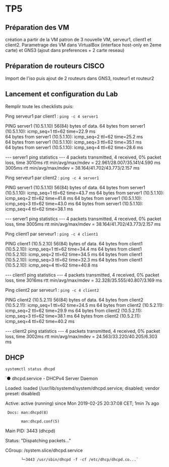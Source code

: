 # TP5

## Préparation des VM

création a partir de la VM patron de 3 nouvelle VM, serveur1, client1 et client2. Parametrage des VM dans VirtualBox (interface host-only en 2eme carte) et GNS3 (ajout dans preferences + 2 carte reseau)

## Préparation de routeurs CISCO

Import de l'iso puis ajout de 2 routeurs dans GNS3, routeur1 et routeur2

## Lancement et configuration du Lab

Remplir toute les checklists puis:

Ping serveur1 par client1 : `ping -c 4 server1`

PING server1 (10.5.1.10) 56(84) bytes of data.
64 bytes from server1 (10.5.1.10): icmp_seq=1 ttl=62 time=22.9 ms                                                                   
64 bytes from server1 (10.5.1.10): icmp_seq=2 ttl=62 time=25.2 ms                                                                
64 bytes from server1 (10.5.1.10): icmp_seq=3 ttl=62 time=35.1 ms                                                              
64 bytes from server1 (10.5.1.10): icmp_seq=4 ttl=62 time=28.6 ms                                                               

--- server1 ping statistics ---
4 packets transmitted, 4 received, 0% packet loss, time 3010ms
rtt min/avg/max/mdev = 22.961/28.007/35.141/4.590 ms
 3005ms
rtt min/avg/max/mdev = 38.164/41.702/43.773/2.157 ms


Ping serveur1 par client2 : `ping -c 4 server1`

PING server1 (10.5.1.10) 56(84) bytes of data.
64 bytes from server1 (10.5.1.10): icmp_seq=1 ttl=62 time=43.7 ms
64 bytes from server1 (10.5.1.10): icmp_seq=2 ttl=62 time=41.8 ms
64 bytes from server1 (10.5.1.10): icmp_seq=3 ttl=62 time=43.0 ms
64 bytes from server1 (10.5.1.10): icmp_seq=4 ttl=62 time=38.1 ms

--- server1 ping statistics ---
4 packets transmitted, 4 received, 0% packet loss, time 3005ms
rtt min/avg/max/mdev = 38.164/41.702/43.773/2.157 ms


Ping client1 par serveur1 : `ping -c 4 client1`

PING client1 (10.5.2.10) 56(84) bytes of data.
64 bytes from client1 (10.5.2.10): icmp_seq=1 ttl=62 time=34.4 ms
64 bytes from client1 (10.5.2.10): icmp_seq=2 ttl=62 time=34.5 ms
64 bytes from client1 (10.5.2.10): icmp_seq=3 ttl=62 time=32.3 ms
64 bytes from client1 (10.5.2.10): icmp_seq=4 ttl=62 time=40.8 ms

--- client1 ping statistics ---
4 packets transmitted, 4 received, 0% packet loss, time 3016ms
rtt min/avg/max/mdev = 32.328/35.555/40.807/3.169 ms


Ping client2 par serveur1  : `ping -c 4 client2`

PING client2 (10.5.2.11) 56(84) bytes of data.
64 bytes from client2 (10.5.2.11): icmp_seq=1 ttl=62 time=24.5 ms
64 bytes from client2 (10.5.2.11): icmp_seq=2 ttl=62 time=29.9 ms
64 bytes from client2 (10.5.2.11): icmp_seq=3 ttl=62 time=38.1 ms
64 bytes from client2 (10.5.2.11): icmp_seq=4 ttl=62 time=40.2 ms

--- client2 ping statistics ---
4 packets transmitted, 4 received, 0% packet loss, time 3002ms
rtt min/avg/max/mdev = 24.563/33.220/40.205/6.303 ms

## DHCP

`systemctl status dhcpd` 

`● dhcpd.service - DHCPv4 Server Daemon  

   Loaded: loaded (/usr/lib/systemd/system/dhcpd.service; disabled; vendor preset: disabled)  
   
   Active: active (running) since Mon 2019-02-25 20:37:08 CET; 1min 7s ago  
   
     Docs: man:dhcpd(8)  
     
           man:dhcpd.conf(5)  
           
 Main PID: 3443 (dhcpd)  
 
   Status: "Dispatching packets..."  
   
   CGroup: /system.slice/dhcpd.service  
   
           └─3443 /usr/sbin/dhcpd -f -cf /etc/dhcp/dhcpd.co...`
